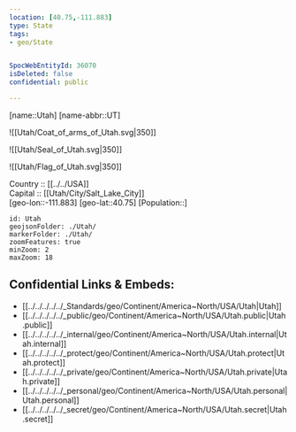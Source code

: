 ```yaml
---
location: [40.75,-111.883] 
type: State
tags:
- geo/State


SpocWebEntityId: 36070
isDeleted: false
confidential: public

---
```

[name::Utah] 
[name-abbr::UT] 

![[Utah/Coat_of_arms_of_Utah.svg|350]] 

![[Utah/Seal_of_Utah.svg|350]] 

![[Utah/Flag_of_Utah.svg|350]] 


Country :: [[../../USA]]  
Capital :: [[Utah/City/Salt_Lake_City]]  
[geo-lon::-111.883] 
[geo-lat::40.75] 
[Population::] 



```leaflet
id: Utah
geojsonFolder: ./Utah/
markerFolder: ./Utah/
zoomFeatures: true 
minZoom: 2 
maxZoom: 18
```


## Confidential Links & Embeds: 
- [[../../../../../_Standards/geo/Continent/America~North/USA/Utah|Utah]] 
- [[../../../../../_public/geo/Continent/America~North/USA/Utah.public|Utah.public]] 
- [[../../../../../_internal/geo/Continent/America~North/USA/Utah.internal|Utah.internal]] 
- [[../../../../../_protect/geo/Continent/America~North/USA/Utah.protect|Utah.protect]] 
- [[../../../../../_private/geo/Continent/America~North/USA/Utah.private|Utah.private]] 
- [[../../../../../_personal/geo/Continent/America~North/USA/Utah.personal|Utah.personal]] 
- [[../../../../../_secret/geo/Continent/America~North/USA/Utah.secret|Utah.secret]] 
